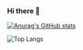 ### Hi there 👋

[![Anurag's GitHub stats](https://github-readme-stats.vercel.app/api?username=AndreaPontrandolfo&show_icons=true&include_all_commits=true)](https://github.com/anuraghazra/github-readme-stats)

![Top Langs](https://github-readme-stats.vercel.app/api/top-langs/?username=AndreaPontrandolfo&layout=compact)

<!--
**AndreaPontrandolfo/AndreaPontrandolfo** is a ✨ _special_ ✨ repository because its `README.md` (this file) appears on your GitHub profile.

Here are some ideas to get you started:

- 🔭 I’m currently working on ...
- 🌱 I’m currently learning ...
- 👯 I’m looking to collaborate on ...
- 🤔 I’m looking for help with ...
- 💬 Ask me about ...
- 📫 How to reach me: ...
- 😄 Pronouns: ...
- ⚡ Fun fact: ...
-->
